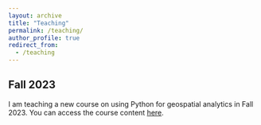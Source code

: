 ```yaml
---
layout: archive
title: "Teaching"
permalink: /teaching/
author_profile: true
redirect_from:
  - /teaching
---
```


## __Fall 2023__

I am teaching a new course on using Python for geospatial analytics in Fall 2023. You can access the course content [here](https://hamedalemo.github.io/advanced-geo-python/). 